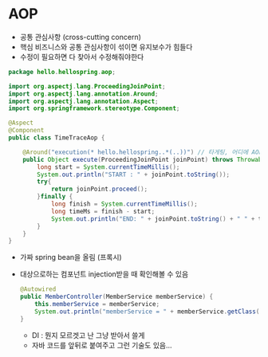# AOP

- 공통 관심사항 (cross-cutting concern)
- 핵심 비즈니스와 공통 관심사항이 섞이면 유지보수가 힘들다
- 수정이 필요하면 다 찾아서 수정해줘야한다

```java
package hello.hellospring.aop;

import org.aspectj.lang.ProceedingJoinPoint;
import org.aspectj.lang.annotation.Around;
import org.aspectj.lang.annotation.Aspect;
import org.springframework.stereotype.Component;

@Aspect
@Component
public class TimeTraceAop {

    @Around("execution(* hello.hellospring..*(..))") // 타게팅, 어디에 AOP 적용할거야?
    public Object execute(ProceedingJoinPoint joinPoint) throws Throwable{
        long start = System.currentTimeMillis();
        System.out.println("START : " + joinPoint.toString());
        try{
            return joinPoint.proceed();
        }finally {
            long finish = System.currentTimeMillis();
            long timeMs = finish - start;
            System.out.println("END: " + joinPoint.toString() + " " + timeMs + "ms");
        }
    }
}
```

- 가짜 spring bean을 올림 (프록시)
- 대상으로하는 컴포넌트 injection받을 때 확인해볼 수 있음

    ```java
    @Autowired
    public MemberController(MemberService memberService) {
        this.memberService = memberService;
        System.out.println("memberService = " + memberService.getClass());
    }
    ```

    - DI : 뭔지 모르겟고 난 그냥 받아서 쓸게
    - 자바 코드를 앞뒤로 붙여주고 그런 기술도 있음...
